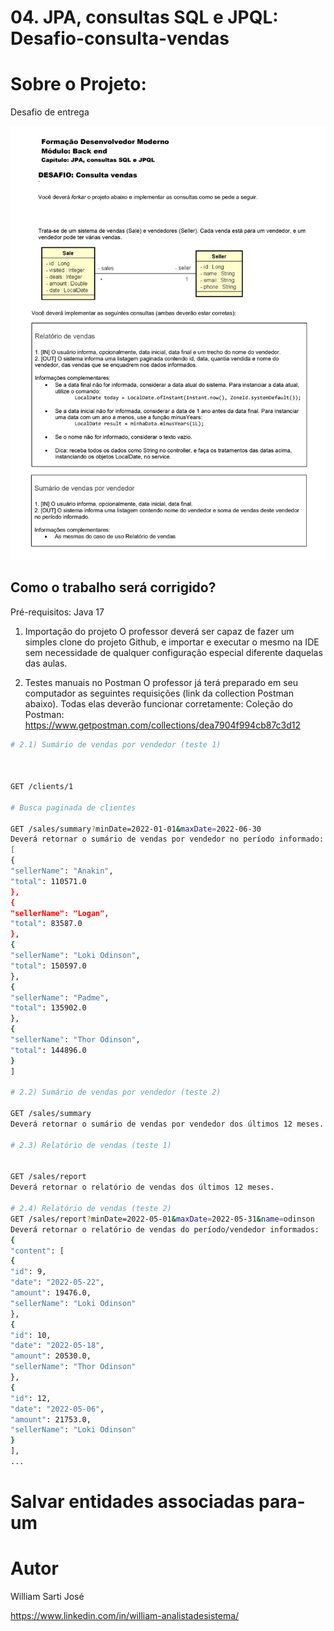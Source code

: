 # 04. JPA, consultas SQL e JPQL: Desafio-consulta-vendas

# Sobre o Projeto:
Desafio de entrega 

![Web 0](https://github.com/williamsartijose/desafio-consulta-vendas/blob/main/DesafioVendass.png)


## Como o trabalho será corrigido?

Pré-requisitos: Java 17

1) Importação do projeto
O professor deverá ser capaz de fazer um simples clone do projeto Github, e importar e executar o mesmo na
IDE sem necessidade de qualquer configuração especial diferente daquelas das aulas.

2) Testes manuais no Postman
O professor já terá preparado em seu computador as seguintes requisições (link da collection Postman
abaixo). Todas elas deverão funcionar corretamente:
Coleção do Postman: https://www.getpostman.com/collections/dea7904f994cb87c3d12

```bash
# 2.1) Sumário de vendas por vendedor (teste 1)



GET /clients/1

# Busca paginada de clientes

GET /sales/summary?minDate=2022-01-01&maxDate=2022-06-30
Deverá retornar o sumário de vendas por vendedor no período informado:
[
{
"sellerName": "Anakin",
"total": 110571.0
},
{
"sellerName": "Logan",
"total": 83587.0
},
{
"sellerName": "Loki Odinson",
"total": 150597.0
},
{
"sellerName": "Padme",
"total": 135902.0
},
{
"sellerName": "Thor Odinson",
"total": 144896.0
}
]

# 2.2) Sumário de vendas por vendedor (teste 2)

GET /sales/summary
Deverá retornar o sumário de vendas por vendedor dos últimos 12 meses.

# 2.3) Relatório de vendas (teste 1)


GET /sales/report
Deverá retornar o relatório de vendas dos últimos 12 meses.

# 2.4) Relatório de vendas (teste 2)
GET /sales/report?minDate=2022-05-01&maxDate=2022-05-31&name=odinson
Deverá retornar o relatório de vendas do período/vendedor informados:
{
"content": [
{
"id": 9,
"date": "2022-05-22",
"amount": 19476.0,
"sellerName": "Loki Odinson"
},
{
"id": 10,
"date": "2022-05-18",
"amount": 20530.0,
"sellerName": "Thor Odinson"
},
{
"id": 12,
"date": "2022-05-06",
"amount": 21753.0,
"sellerName": "Loki Odinson"
}
],
...
```

# Salvar entidades associadas para-um
# Autor

William Sarti José

https://www.linkedin.com/in/william-analistadesistema/
